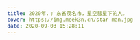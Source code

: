 ```yaml
---
title: 2020年，广东省茂名市，星空彗星下的人。
cover: https://img.meek3n.cn/star-man.jpg
date: 2020-09-03 15:28:11
---
```

